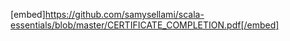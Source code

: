 [embed]https://github.com/samysellami/scala-essentials/blob/master/CERTIFICATE_COMPLETION.pdf[/embed]
